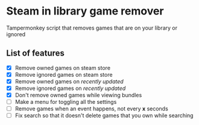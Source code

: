 # Steam in library game remover
Tampermonkey script that removes games that are on your library or ignored

## List of features
- [x] Remove owned games on steam store
- [x] Remove ignored games on steam store
- [x] Remove owned games on *recently updated*
- [x] Remove ignored games on *recently updated*
- [x] Don't remove owned games while viewing bundles
- [ ] Make a menu for toggling all the settings
- [ ] Remove games when an event happens, not every **x** seconds
- [ ] Fix search so that it doesn't delete games that you own while searching

